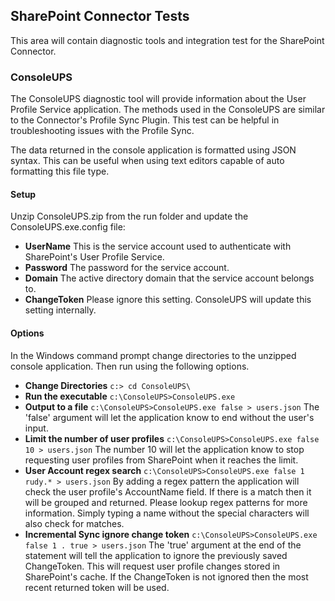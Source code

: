 ## SharePoint Connector Tests

This area will contain diagnostic tools and integration test for the SharePoint Connector.

### ConsoleUPS

The ConsoleUPS diagnostic tool will provide information about the User Profile Service application. The methods used in the ConsoleUPS are similar to the Connector's Profile Sync Plugin. This test can be helpful in troubleshooting issues with the Profile Sync.

The data returned in the console application is formatted using JSON syntax. This can be useful when using text editors capable of auto formatting this file type.

#### Setup

Unzip ConsoleUPS.zip from the run folder and update the ConsoleUPS.exe.config file:

- **UserName** This is the service account used to authenticate with SharePoint's User Profile Service.
- **Password** The password for the service account.
- **Domain** The active directory domain that the service account belongs to.
- **ChangeToken** Please ignore this setting. ConsoleUPS will update this setting internally.

#### Options

In the Windows command prompt change directories to the unzipped console application. Then run using the following options.

- **Change Directories** `c:> cd ConsoleUPS\`
- **Run the executable** `c:\ConsoleUPS>ConsoleUPS.exe` 
- **Output to a file** `c:\ConsoleUPS>ConsoleUPS.exe false > users.json` The 'false' argument will let the application know to end without the user's input.
- **Limit the number of user profiles** `c:\ConsoleUPS>ConsoleUPS.exe false 10 > users.json` The number 10 will let the application know to stop requesting user profiles from SharePoint when it reaches the limit.
- **User Account regex search** `c:\ConsoleUPS>ConsoleUPS.exe false 1 rudy.* > users.json` By adding a regex pattern the application will check the user profile's AccountName field. If there is a match then it will be grouped and returned. Please lookup regex patterns for more information. Simply typing a name without the special characters will also check for matches.
- **Incremental Sync ignore change token** `c:\ConsoleUPS>ConsoleUPS.exe false 1 . true > users.json` The 'true' argument at the end of the statement will tell the application to ignore the previously saved ChangeToken. This will request user profile changes stored in SharePoint's cache. If the ChangeToken is not ignored then the most recent returned token will be used.